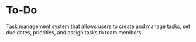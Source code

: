 # To-Do
Task management system that allows users to create and manage tasks, set due dates, priorities, and assign tasks to team members.
